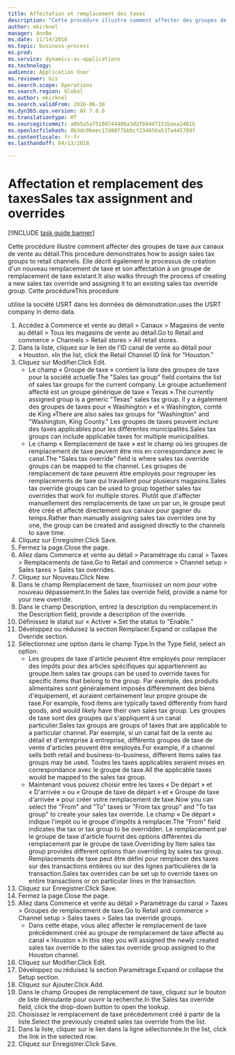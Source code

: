```yaml
--- 
title: Affectation et remplacement des taxes
description: "Cette procédure illustre comment affecter des groupes de taxe aux canaux de vente au détail."
author: mkirknel
manager: AnnBe
ms.date: 11/14/2016
ms.topic: business-process
ms.prod: 
ms.service: dynamics-ax-applications
ms.technology: 
audience: Application User
ms.reviewer: bis
ms.search.scope: Operations
ms.search.region: Global
ms.author: mkirknel
ms.search.validFrom: 2016-06-30
ms.dyn365.ops.version: AX 7.0.0
ms.translationtype: HT
ms.sourcegitcommit: a8b5a5af5108744406a3d2fb84d7151baea2481b
ms.openlocfilehash: 8b3dc0beec17d80f7bbbcf234656a537a445789f
ms.contentlocale: fr-fr
ms.lasthandoff: 04/13/2018

---
```

# <a name="sales-tax-assignment-and-overrides"></a><span data-ttu-id="116ac-103">Affectation et remplacement des taxes</span><span class="sxs-lookup"><span data-stu-id="116ac-103">Sales tax assignment and overrides</span></span>

[!INCLUDE [task guide banner](../../includes/task-guide-banner.md)]

<span data-ttu-id="116ac-104">Cette procédure illustre comment affecter des groupes de taxe aux canaux de vente au détail.</span><span class="sxs-lookup"><span data-stu-id="116ac-104">This procedure demonstrates how to assign sales tax groups to retail channels.</span></span> <span data-ttu-id="116ac-105">Elle décrit également le processus de création d'un nouveau remplacement de taxe et son affectation à un groupe de remplacement de taxe existant.</span><span class="sxs-lookup"><span data-stu-id="116ac-105">It also walks through the process of creating a new sales tax override and assigning it to an existing sales tax override group.</span></span> <span data-ttu-id="116ac-106">Cette procédure</span><span class="sxs-lookup"><span data-stu-id="116ac-106">This procedure</span></span>

<span data-ttu-id="116ac-107">utilise la société USRT dans les données de démonstration.</span><span class="sxs-lookup"><span data-stu-id="116ac-107">uses the USRT company in demo data.</span></span>

1. <span data-ttu-id="116ac-108">Accédez à Commerce et vente au détail > Canaux > Magasins de vente au détail > Tous les magasins de vente au détail.</span><span class="sxs-lookup"><span data-stu-id="116ac-108">Go to Retail and commerce > Channels > Retail stores > All retail stores.</span></span>
2. <span data-ttu-id="116ac-109">Dans la liste, cliquez sur le lien de l'ID canal de vente au détail pour « Houston. »</span><span class="sxs-lookup"><span data-stu-id="116ac-109">In the list, click the Retail Channel ID link for "Houston."</span></span>
3. <span data-ttu-id="116ac-110">Cliquez sur Modifier.</span><span class="sxs-lookup"><span data-stu-id="116ac-110">Click Edit.</span></span>
    * <span data-ttu-id="116ac-111">Le champ « Groupe de taxe » contient la liste des groupes de taxe pour la société actuelle.</span><span class="sxs-lookup"><span data-stu-id="116ac-111">The "Sales tax group" field contains the list of sales tax groups for the current company.</span></span> <span data-ttu-id="116ac-112">Le groupe actuellement affecté est un groupe générique de taxe « Texas ».</span><span class="sxs-lookup"><span data-stu-id="116ac-112">The currently assigned group is a generic "Texas" sales tax group.</span></span> <span data-ttu-id="116ac-113">Il y a également des groupes de taxes pour « Washington » et « Washington, comté de King »</span><span class="sxs-lookup"><span data-stu-id="116ac-113">There are also sales tax groups for "Washington" and "Washington, King County."</span></span> <span data-ttu-id="116ac-114">Les groupes de taxes peuvent inclure des taxes applicables pour les différentes municipalités.</span><span class="sxs-lookup"><span data-stu-id="116ac-114">Sales tax groups can include applicable taxes for multiple municipalities.</span></span>  
    * <span data-ttu-id="116ac-115">Le champ « Remplacement de taxe » est le champ où les groupes de remplacement de taxe peuvent être mis en correspondance avec le canal.</span><span class="sxs-lookup"><span data-stu-id="116ac-115">The "Sales tax override" field is where sales tax override groups can be mapped to the channel.</span></span> <span data-ttu-id="116ac-116">Les groupes de remplacement de taxe peuvent être employés pour regrouper les remplacements de taxe qui travaillent pour plusieurs magasins.</span><span class="sxs-lookup"><span data-stu-id="116ac-116">Sales tax override groups can be used to group together sales tax overrides that work for multiple stores.</span></span> <span data-ttu-id="116ac-117">Plutôt que d'affecter manuellement des remplacements de taxe un par un, le groupe peut être créé et affecté directement aux canaux pour gagner du temps.</span><span class="sxs-lookup"><span data-stu-id="116ac-117">Rather than manually assigning sales tax overrides one by one, the group can be created and assigned directly to the channels to save time.</span></span>  
4. <span data-ttu-id="116ac-118">Cliquez sur Enregistrer.</span><span class="sxs-lookup"><span data-stu-id="116ac-118">Click Save.</span></span>
5. <span data-ttu-id="116ac-119">Fermez la page.</span><span class="sxs-lookup"><span data-stu-id="116ac-119">Close the page.</span></span>
6. <span data-ttu-id="116ac-120">Allez dans Commerce et vente au détail > Paramétrage du canal > Taxes > Remplacements de taxe.</span><span class="sxs-lookup"><span data-stu-id="116ac-120">Go to Retail and commerce > Channel setup > Sales taxes > Sales tax overrides.</span></span>
7. <span data-ttu-id="116ac-121">Cliquez sur Nouveau.</span><span class="sxs-lookup"><span data-stu-id="116ac-121">Click New.</span></span>
8. <span data-ttu-id="116ac-122">Dans le champ Remplacement de taxe, fournissez un nom pour votre nouveau dépassement.</span><span class="sxs-lookup"><span data-stu-id="116ac-122">In the Sales tax override field, provide a name for your new override.</span></span>
9. <span data-ttu-id="116ac-123">Dans le champ Description, entrez la description du remplacement.</span><span class="sxs-lookup"><span data-stu-id="116ac-123">In the Description field, provide a description of the override.</span></span>
10. <span data-ttu-id="116ac-124">Définissez le statut sur « Activer ».</span><span class="sxs-lookup"><span data-stu-id="116ac-124">Set the status to "Enable."</span></span>
11. <span data-ttu-id="116ac-125">Développez ou réduisez la section Remplacer.</span><span class="sxs-lookup"><span data-stu-id="116ac-125">Expand or collapse the Override section.</span></span>
12. <span data-ttu-id="116ac-126">Sélectionnez une option dans le champ Type.</span><span class="sxs-lookup"><span data-stu-id="116ac-126">In the Type field, select an option.</span></span>
    * <span data-ttu-id="116ac-127">Les groupes de taxe d'article peuvent être employés pour remplacer des impôts pour des articles spécifiques qui appartiennent au groupe.</span><span class="sxs-lookup"><span data-stu-id="116ac-127">Item sales tax groups can be used to override taxes for specific items that belong to the group.</span></span> <span data-ttu-id="116ac-128">Par exemple, des produits alimentaires sont généralement imposés différemment des biens d'équipement, et auraient certainement leur propre groupe de taxe.</span><span class="sxs-lookup"><span data-stu-id="116ac-128">For example, food items are typically taxed differently from hard goods, and would likely have their own sales tax group.</span></span>     <span data-ttu-id="116ac-129">Les groupes de taxe sont des groupes qui s'appliquent à un canal particulier.</span><span class="sxs-lookup"><span data-stu-id="116ac-129">Sales tax groups are groups of taxes that are applicable to a particular channel.</span></span> <span data-ttu-id="116ac-130">Par exemple, si un canal fait de la vente au détail et d'entreprise à entreprise, différents groupes de taxe de vente d'articles peuvent être employés.</span><span class="sxs-lookup"><span data-stu-id="116ac-130">For example, if a channel sells both retail and business-to-business, different items sales tax groups may be used.</span></span> <span data-ttu-id="116ac-131">Toutes les taxes applicables seraient mises en correspondance avec le groupe de taxe.</span><span class="sxs-lookup"><span data-stu-id="116ac-131">All the applicable taxes would be mapped to the sales tax group.</span></span>  
    * <span data-ttu-id="116ac-132">Maintenant vous pouvez choisir entre les taxes « De départ » et « D'arrivée » ou « Groupe de taxe de départ » et « Groupe de taxe d'arrivée » pour créer votre remplacement de taxe.</span><span class="sxs-lookup"><span data-stu-id="116ac-132">Now you can select the "From" and "To" taxes or "From tax group" and "To tax group" to create your sales tax override.</span></span>    <span data-ttu-id="116ac-133">Le champ « De départ » indique l'impôt ou le groupe d'impôts à remplacer.</span><span class="sxs-lookup"><span data-stu-id="116ac-133">The "From" field indicates the tax or tax group to be overridden.</span></span> <span data-ttu-id="116ac-134">Le remplacement par le groupe de taxe d'article fournit des options différentes du remplacement par le groupe de taxe.</span><span class="sxs-lookup"><span data-stu-id="116ac-134">Overriding by Item sales tax group provides different options than overriding by sales tax group.</span></span>    <span data-ttu-id="116ac-135">Remplacements de taxe peut être défini pour remplacer des taxes sur des transactions entières ou sur des lignes particulières de la transaction.</span><span class="sxs-lookup"><span data-stu-id="116ac-135">Sales tax overrides can be set up to override taxes on entire transactions or on particular lines in the transaction.</span></span>  
13. <span data-ttu-id="116ac-136">Cliquez sur Enregistrer.</span><span class="sxs-lookup"><span data-stu-id="116ac-136">Click Save.</span></span>
14. <span data-ttu-id="116ac-137">Fermez la page.</span><span class="sxs-lookup"><span data-stu-id="116ac-137">Close the page.</span></span>
15. <span data-ttu-id="116ac-138">Allez dans Commerce et vente au détail > Paramétrage du canal > Taxes > Groupes de remplacement de taxe.</span><span class="sxs-lookup"><span data-stu-id="116ac-138">Go to Retail and commerce > Channel setup > Sales taxes > Sales tax override groups.</span></span>
    * <span data-ttu-id="116ac-139">Dans cette étape, vous allez affecter le remplacement de taxe précédemment créé au groupe de remplacement de taxe affecté au canal « Houston ».</span><span class="sxs-lookup"><span data-stu-id="116ac-139">In this step you will assigned the newly created sales tax override to the sales tax override group assigned to the Houston channel.</span></span>  
16. <span data-ttu-id="116ac-140">Cliquez sur Modifier.</span><span class="sxs-lookup"><span data-stu-id="116ac-140">Click Edit.</span></span>
17. <span data-ttu-id="116ac-141">Développez ou réduisez la section Paramétrage.</span><span class="sxs-lookup"><span data-stu-id="116ac-141">Expand or collapse the Setup section.</span></span>
18. <span data-ttu-id="116ac-142">Cliquez sur Ajouter.</span><span class="sxs-lookup"><span data-stu-id="116ac-142">Click Add.</span></span>
19. <span data-ttu-id="116ac-143">Dans le champ Groupes de remplacement de taxe, cliquez sur le bouton de liste déroulante pour ouvrir la recherche.</span><span class="sxs-lookup"><span data-stu-id="116ac-143">In the Sales tax override field, click the drop-down button to open the lookup.</span></span>
20. <span data-ttu-id="116ac-144">Choisissez le remplacement de taxe précédemment créé à partir de la liste.</span><span class="sxs-lookup"><span data-stu-id="116ac-144">Select the previously created sales tax override from the list.</span></span>
21. <span data-ttu-id="116ac-145">Dans la liste, cliquer sur le lien dans la ligne sélectionnée.</span><span class="sxs-lookup"><span data-stu-id="116ac-145">In the list, click the link in the selected row.</span></span>
22. <span data-ttu-id="116ac-146">Cliquez sur Enregistrer.</span><span class="sxs-lookup"><span data-stu-id="116ac-146">Click Save.</span></span>


